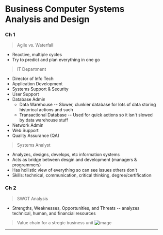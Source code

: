 # Business Computer Systems Analysis and Design

### Ch 1

> Agile vs. Waterfall
* Reactive, multiple cycles
* Try to predict and plan everything in one go


> IT Department
* Director of Info Tech
* Application Development
* Systems Support & Security
* User Support
* Database Admin
  * Data Warehouse -- Slower, clunkier database for lots of data storing historical actions and such
  * Transactional Database -- Used for quick actions so it isn't slowed by data warehouse stuff
* Network Admin
* Web Support
* Quality Assurance (QA)

> Systems Analyst
* Analyzes, designs, develops, etc information systems
* Acts as bridge between desgin and development (managers & programmers)
* Has hollistic view of everything so can see issues others don't
* Skills: technical, communication, critical thinking, degree/certification

### Ch 2

> SWOT Analysis
* Strengths, Weaknesses, Opportunities, and Threats -- analyzes technical, human, and financial resources

> Value chain for a stregic business unit
![image](https://user-images.githubusercontent.com/40918920/131558288-aa0e81fd-bc2c-44c1-99f0-5801eba44158.png)

---
